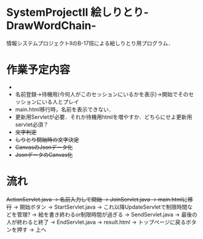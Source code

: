 # SystemProjectII 絵しりとり-DrawWordChain-
情報システムプロジェクトIIのB-17班による絵しりとり用プログラム．

# 作業予定内容
-
 - 名前登録→待機用(今何人がこのセッションにいるかを表示)→開始でそのセッションにいる人とプレイ
- main.html移行時，名前を表示できない．
 - 更新用Servletが必要．それか待機用htmlを増やすか．どちらにせよ更新用servlet必須？
- ~~文字判定~~
- ~~しりとり開始時の文字決定~~
- ~~CanvasのJsonデータ化~~
- ~~JsonデータのCanvas化~~

# 流れ
~~ActionServlet.java
->
名前入力して開始
->
JoinServlet.java
->
main.htmlに移行~~
->
開始ボタン
->
StartServlet.java
->
これ以降UpdateServletで制限時間などを管理?
->
絵を書き終わるor制限時間が過ぎる
->
SendServlet.java
->
最後の人が終わると終了
->
EndServlet.java
->
result.html
->
トップページに戻るボタンを押す
->
上へ
